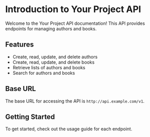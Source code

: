 # Introduction to Your Project API

Welcome to the Your Project API documentation! This API provides endpoints for managing authors and books.

## Features
- Create, read, update, and delete authors
- Create, read, update, and delete books
- Retrieve lists of authors and books
- Search for authors and books

## Base URL
The base URL for accessing the API is `http://api.example.com/v1`.

## Getting Started
To get started, check out the usage guide for each endpoint.

